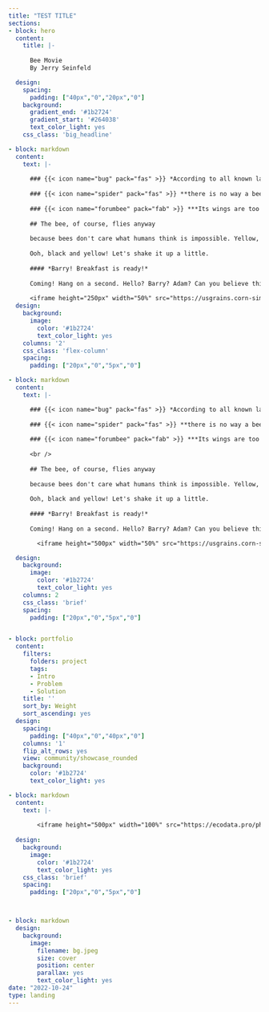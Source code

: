 ```yaml
---
title: "TEST TITLE"
sections:
- block: hero
  content:
    title: |-
    
      Bee Movie 
      By Jerry Seinfeld

  design:
    spacing:
      padding: ["40px","0","20px","0"]
    background:
      gradient_end: '#1b2724'
      gradient_start: '#264038'
      text_color_light: yes
    css_class: 'big_headline'

- block: markdown
  content:
    text: |-
      
      ### {{< icon name="bug" pack="fas" >}} *According to all known laws of aviation*
        
      ### {{< icon name="spider" pack="fas" >}} **there is no way a bee should be able to fly**
        
      ### {{< icon name="forumbee" pack="fab" >}} ***Its wings are too small to get its fat little body off the ground***
    
      ## The bee, of course, flies anyway
      
      because bees don't care what humans think is impossible. Yellow, black. Yellow, black. Yellow, black. Yellow, black.
      
      Ooh, black and yellow! Let's shake it up a little.
      
      #### *Barry! Breakfast is ready!*
      
      Coming! Hang on a second. Hello? Barry? Adam? Can you believe this is happening? I can't. I'll pick you up. Looking *sharp*. Use the stairs. Your father paid good money for those. Sorry. I'm excited.  Here's the graduate. *We're very proud of you, son*. A perfect report card, ***all B's***.
      
      <iframe height="250px" width="50%" src="https://usgrains.corn-simulator.ecodata.pro/" frameborder="0"></iframe>
  design:
    background:
      image:
        color: '#1b2724'
        text_color_light: yes
    columns: '2'
    css_class: 'flex-column'
    spacing:
      padding: ["20px","0","5px","0"]

- block: markdown
  content:
    text: |-

      ### {{< icon name="bug" pack="fas" >}} *According to all known laws of aviation*
        
      ### {{< icon name="spider" pack="fas" >}} **there is no way a bee should be able to fly**
        
      ### {{< icon name="forumbee" pack="fab" >}} ***Its wings are too small to get its fat little body off the ground***
      
      <br />
    
      ## The bee, of course, flies anyway
      
      because bees don't care what humans think is impossible. Yellow, black. Yellow, black. Yellow, black. Yellow, black.
      
      Ooh, black and yellow! Let's shake it up a little.
      
      #### *Barry! Breakfast is ready!*
      
      Coming! Hang on a second. Hello? Barry? Adam? Can you believe this is happening? I can't. I'll pick you up. Looking *sharp*. Use the stairs. Your father paid good money for those. Sorry. I'm excited.  Here's the graduate. *We're very proud of you, son*. A perfect report card, ***all B's***.

        <iframe height="500px" width="50%" src="https://usgrains.corn-simulator.ecodata.pro/" frameborder="0"></iframe>

  design:
    background:
      image:
        color: '#1b2724'
        text_color_light: yes
    columns: 2
    css_class: 'brief'
    spacing:
      padding: ["20px","0","5px","0"]


- block: portfolio
  content:
    filters:
      folders: project
      tags:
      - Intro
      - Problem
      - Solution
    title: ''
    sort_by: Weight
    sort_ascending: yes
  design:
    spacing:
      padding: ["40px","0","40px","0"]
    columns: '1'
    flip_alt_rows: yes
    view: community/showcase_rounded
    background:
      color: '#1b2724'
      text_color_light: yes

- block: markdown
  content:
    text: |-
    
        <iframe height="500px" width="100%" src="https://ecodata.pro/phenogamTest/" frameborder="0"></iframe>
      
  design:
    background:
      image:
        color: '#1b2724'
        text_color_light: yes
    css_class: 'brief'
    spacing:
      padding: ["20px","0","5px","0"]



- block: markdown
  design:
    background:
      image:
        filename: bg.jpeg
        size: cover
        position: center
        parallax: yes
        text_color_light: yes
date: "2022-10-24"
type: landing
---
```

